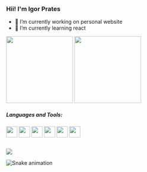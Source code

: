 ### Hii! I'm Igor Prates

- 🔭 I’m currently working on personal website
- 🌱 I’m currently learning react


<div>
  <a href="https://github.com/igorpratess"></a>
  <img height="180em" src="https://github-readme-stats.vercel.app/api?username=igorpratess&show_icons=true&theme=dark&include_all_commits=true&count_private=true"></img>
  <img height="180em" src="https://github-readme-stats.vercel.app/api/top-langs/?username=igorpratess&layout=compact&langs_count=16&theme=dark"></img>
</div>

##### Languages and Tools:
<div style='display:inline-block'>
  <img align="center" alt"Javascript" height="30" width"40" src="https://user-images.githubusercontent.com/39813384/127778162-934fe871-6563-4a69-ad7e-ee2bd7f47ade.png">
  <img align="center" alt"Typescript" height="30" width"40" src="https://user-images.githubusercontent.com/39813384/127778173-b78c289d-59b4-4b4e-bb11-7b6f77ec328a.png">
  <img align="center" alt"HTML" height="30" width"40" src="https://user-images.githubusercontent.com/39813384/127778171-4d6233eb-8736-4c67-878e-2c8a5ecb205e.png">
  <img align="center" alt"CSS" height="30" width"40" src="https://user-images.githubusercontent.com/39813384/127778172-35b31104-0131-48ad-8d30-905aaf1e09e7.png">
  <img align="center" alt"React" height="30" width"40" src="https://user-images.githubusercontent.com/39813384/127778175-87e54090-ffaa-40e0-bdd0-88608420c8de.png">
  <img align="center" alt"Node" height="30" width"40" src="https://user-images.githubusercontent.com/39813384/127778174-4964df7f-9ad2-4c4f-8612-0d01d3b503e3.png">
  <!--<img src="https://komarev.com/ghpvc/?username=igorpratess&color=green" alt="igorpratess" /> -->
<div>
  
##

<div>
  <a href="https://www.linkedin.com/in/igorpratess/" target="_blank">
    <img src="https://img.shields.io/badge/LinkedIn-0077B5?style=for-the-badge&logo=linkedin&logoColor=white"></img>
  </a>
</div>

![Snake animation](https://github.com/igorpratess/igorpratess/blob/output/github-contribution-grid-snake.svg)

